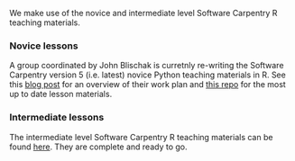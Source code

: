 We make use of the novice and intermediate level Software Carpentry R teaching materials.  

### Novice lessons

A group coordinated by John Blischak is curretnly re-writing the Software Carpentry 
version 5 (i.e. latest) novice Python teaching materials in R. See this [blog post](http://software-carpentry.org/blog/2014/04/novice-r-discussion-summary.html) 
for an overview of their work plan and 
[this repo](https://github.com/swcarpentry/bc/tree/master/novice/r) for the most up 
to date lesson materials.   

### Intermediate lessons

The intermediate level Software Carpentry R teaching materials can be found 
[here](https://github.com/swcarpentry/bc/tree/master/intermediate/r). They are complete 
and ready to go.
